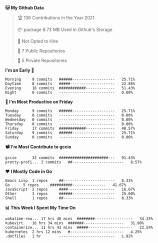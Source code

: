 <!--START_SECTION:waka-->
**🐱 My Github Data**
> 🏆 136 Contributions in the Year 2021
 >
> 📦 package 8.73 MB Used in Github's Storage
 >
> 🚫 Not Opted to Hire
 >
> 🚪 7 Public Repositories
 >
> 🔑 5 Pirvate Repositories
 >

**I'm an Early 🐤** 
```text
Morning		9 commits	######-------------------	25.71%
Daytime		8 commits	#####--------------------	22.86%
Evening		18 commits	############-------------	51.43%
Night		0 commits	-------------------------	0.00%
```

**📅 I'm Most Productive on Friday**
```text
Monday		9 commits	######-------------------	25.71%
Tuesday		0 commits	-------------------------	0.00%
Wednesday	0 commits	-------------------------	0.00%
Thursday	0 commits	-------------------------	0.00%
Friday		17 commits	############-------------	48.57%
Saturday	9 commits	######-------------------	25.71%
Sunday		0 commits	-------------------------	0.00%
```

**📽 I'm Most Contribute to gccio**
```text
gccio		32 commits	######################---	91.43%
pretty-profi...	3 commits	##-----------------------	8.57%
```


**❤ I Mostly Code in Go**

```text
Emacs Lisp	1 repos		##-----------------------	8.33%
Go		5 repos		##########---------------	41.67%
JavaScript	2 repos		####---------------------	16.67%
Other		3 repos		######-------------------	25.00%
Shell		1 repos		##-----------------------	8.33%
```

**📊 This Week I Spent My Time On**
```text
wakatime-rea...	17 hrs 48 mins	########-----------------	34.25%
kubevirt	16 hrs 34 mins	#######------------------	31.90%
containerize...	11 hrs 43 mins	#####--------------------	22.54%
kubernetes	2 hrs 12 mins	#------------------------	4.25%
.dotfiles	1 hr		-------------------------	1.92%
```

<!--END_SECTION:waka-->
